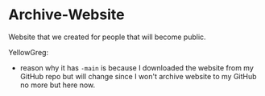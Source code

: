# Archive-Website
Website that we created for people that will become public.

YellowGreg:
- reason why it has `-main` is because I downloaded the website from my GitHub repo but will change since I won't archive website to my GitHub no more but here now.